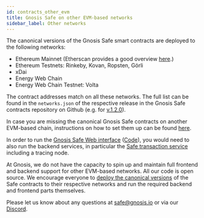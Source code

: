 ```yaml
---
id: contracts_other_evm
title: Gnosis Safe on other EVM-based networks
sidebar_label: Other networks
---
```


The canonical versions of the Gnosis Safe smart contracts are deployed to the following networks:

- Ethereum Mainnet (Etherscan provides a good overview [here](https://etherscan.io/accounts/label/gnosis-safe).)
- Ethereum Testnets: Rinkeby, Kovan, Ropsten, Görli
- xDai
- Energy Web Chain
- Energy Web Chain Testnet: Volta

The contract addresses match on all these networks. The full list can be found in the `networks.json` of the respective release in the Gnosis Safe contracts repository on Github (e.g. for [v.1.2.0](https://github.com/gnosis/safe-contracts/blob/v1.2.0/networks.json)).

In case you are missing the canonical Gnosis Safe contracts on another EVM-based chain, instructions on how to set them up can be found [here](https://github.com/gnosis/safe-contract-deployment-replay).

In order to run the [Gnosis Safe Web interface](gnosis-safe.io/app/) ([Code](https://github.com/gnosis/safe-react/)), you would need to also run the backend services, in particular the [Safe transaction service](https://github.com/gnosis/safe-transaction-service) including a tracing node.

At Gnosis, we do not have the capacity to spin up and maintain full frontend and backend support for other EVM-based networks. All our code is open source. We encourage everyone to [deploy the canonical versions](https://github.com/gnosis/safe-contract-deployment-replay) of the Safe contracts to their respective networks and run the required backend and frontend parts themselves. 

Please let us know about any questions at safe@gnosis.io or via our [Discord](https://discord.gg/FPMRAwK).